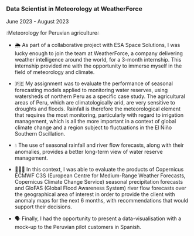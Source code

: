 ### Data Scientist in Meteorology at WeatherForce

June 2023 - August 2023

💧Meteorology for Peruvian agriculture💧

- 🌦️ As part of a collaborative project with ESA Space Solutions, I was lucky enough to join the team at WeatherForce, a company delivering weather intelligence around the world, for a 3-month internship. This internship provided me with the opportunity to immerse myself in the field of meteorology and climate.

- 🇵🇪 My assignment was to evaluate the performance of seasonal forecasting models applied to monitoring water reserves, using watersheds of northern Peru as a specific case study. The agricultural areas of Peru, which are climatologically arid, are very sensitive to droughts and floods. Rainfall is therefore the meteorological element that requires the most monitoring, particularly with regard to irrigation management, which is all the more important in a context of global climate change and a region subject to fluctuations in the El Niño Southern Oscillation.

- 💧 The use of seasonal rainfall and river flow forecasts, along with their anomalies, provides a better long-term view of water reserve management.

- 👩🏻‍💻 In this context, I was able to evaluate the products of Copernicus ECMWF C3S (European Centre for Medium-Range Weather Forecasts, Copernicus Climate Change Service) seasonal precipitation forecasts and GloFAS (Global Flood Awareness System) river flow forecasts over the geographical area of interest in order to provide the client with anomaly maps for the next 6 months, with recommendations that would support their decisions.

- 🗣️ Finally, I had the opportunity to present a data-visualisation with a mock-up to the Peruvian pilot customers in Spanish.
